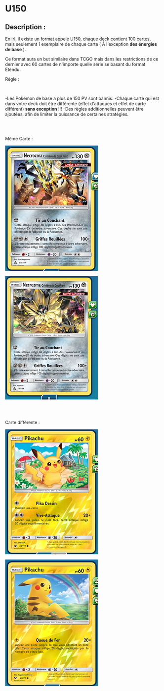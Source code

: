 # U150


## Description :

En irl, il existe un format appelé U150, chaque deck contient 100 cartes, mais seulement 1 exemplaire de chaque carte ( À l'exception **__des énergies de base__** ).

Ce format aura un but similaire dans TCGO mais dans les restrictions de ce dernier avec 60 cartes de n'importe quelle série se basant du format Etendu.

Régle :

<br>

-Les Pokemon de base a plus de 150 PV sont bannis.
-Chaque carte qui est dans votre deck doit être différente (effet d'attaques et effet de carte différent) **sans exception** !!!
-Des règles additionnelles peuvent être ajoutées, afin de limiter la puissance de certaines stratégies.


<br><br>

Même Carte :

![alt text](../img/U150-Exemp1.png)

![alt text](../img/U150-Exemp2.png)


<br><br>

Carte différente :

![alt text](../img/U150-Exemp3.png)

![alt text](../img/U150-Exemp4.png)
